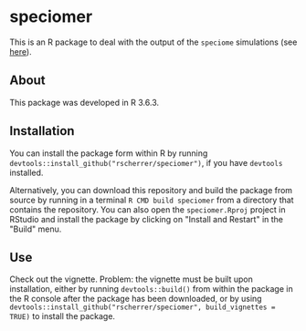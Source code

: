 # speciomer

This is an R package to deal with the output of the `speciome` simulations (see [here](https://github.com/rscherrer/speciome)).

## About

This package was developed in R 3.6.3.

## Installation

You can install the package form within R by running `devtools::install_github("rscherrer/speciomer")`, if you have `devtools` installed. 

Alternatively, you can download this repository and build the package from source by running in a terminal `R CMD build speciomer` from a directory that contains the repository. You can also open the `speciomer.Rproj` project in RStudio and install the package by clicking on "Install and Restart" in the "Build" menu.

## Use

Check out the vignette. Problem: the vignette must be built upon installation, either by running `devtools::build()` from within the package in the R console after the package has been downloaded, or by using `devtools::install_github("rscherrer/speciomer", build_vignettes = TRUE)` to install the package.
